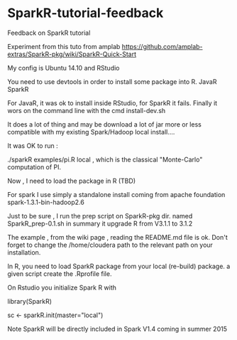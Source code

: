 # SparkR-tutorial-feedback
Feedback on SparkR tutorial

Experiment from this tuto from amplab
https://github.com/amplab-extras/SparkR-pkg/wiki/SparkR-Quick-Start

My config is Ubuntu 14.10 and RStudio

You need to use devtools in order to install some package into R.
JavaR
SparkR

For JavaR, it was ok to install inside RStudio, for SparkR it fails.
Finally it wors on the command line with the cmd install-dev.sh  

It does a lot of thing and may be download a lot of jar more or less compatible with my existing
Spark/Hadoop local install....  

It was OK to run :  

./sparkR examples/pi.R local , which is the classical "Monte-Carlo" computation of PI.

Now , I need to load the package in R (TBD)  

For spark I use simply a standalone install coming from apache foundation
spark-1.3.1-bin-hadoop2.6

Just to be sure , I run the prep script on SparkR-pkg dir. named SparkR_prep-0.1.sh
in summary it upgrade R from V3.1.1 to 3.1.2

The example , from the wiki page , reading the README.md file is ok.
Don't forget to change the /home/cloudera path to the relevant path on your installation.

In R, you need to load SparkR package from your local (re-build) package. a given script create
 the .Rprofile file.
 
 On Rstudio you initialize Spark R with
 
 library(SparkR)
 
 sc <- sparkR.init(master="local")
 
 

Note SparkR will be directly included in Spark V1.4 coming in summer 2015
